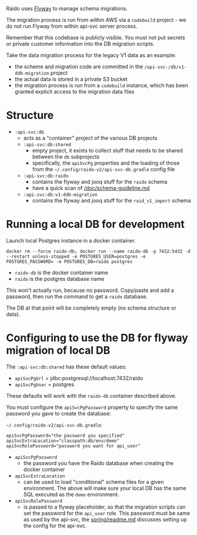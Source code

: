 Raido uses [Flyway](https://flywaydb.org/documentation/) to manage schema 
migrations.

The migration process is run from within AWS via a `codebuild` project - we
do not run Flyway from within api-svc server process.

Remember that this codebase is publicly visible.  You must not put secrets
or private customer information into the DB migration scripts.  

Take the data migration process for the legacy V1 data as an example:
* the scheme and migration code are committed in the 
  `/api-svc-/db/v1-ddb-migration` project
* the actual data is stored in a private S3 bucket 
* the migration process is run from a `codebuild` instance, which has been 
  granted explicit access to the migration data files


# Structure

* `:api-svc:db`
  * acts as a "container" project of the various DB projects
  * `:api-svc:db:shared`
    * empty project, it exists to collect stuff that needs to be shared between
      the `db` subprojects
    * specifically, the `apiSvcPg` properties and the loading of those from
      the `~/.config/raido-v2/api-svc-db.gradle` config file
  * `:api-svc:db:raido`
    * contains the flyway and jooq stuff for the `raido` schema
    * have a quick scan of [/doc/schema-guideline.md](./raido/doc/schema-guideline.md)
  * `:api-svc:db:v1-ddb-migration`
    * contains the flyway and jooq stuff for the `raid_v1_import` schema


# Running a local DB for development

Launch local Postgres instance in a docker container.

```
docker rm --force raido-db; docker run --name raido-db -p 7432:5432 -d --restart unless-stopped -e POSTGRES_USER=postgres -e POSTGRES_PASSWORD= -e POSTGRES_DB=raido postgres
```

* `raido-db` is the docker container name
* `raido` is the postgres database name

This won't actually run, because no password.  Copy/paste and add a password,
then run the command to get a `raido` database.

The DB at that point will be completely empty (no schema structure or data).


# Configuring to use the DB for flyway migration of local DB

The `:api-svc:db:shared` has these default values:
* `apiSvcPgUrl` = jdbc:postgresql://localhost:7432/raido
* `apiSvcPgUser` = postgres

These defaults will work with the `raido-db` container described above.

You must configure the `apiSvcPgPassword` property to specify the
same password you gave to create the database:

`~/.config/raido-v2/api-svc-db.gradle`:
```
apiSvcPgPassword="the password you specified"
apiSvcExtraLocation="classpath:db/env/demo"
apiSvcRolePassword="password you want for api_user"
```

* `apiSvcPgPassword`
  * the password you have the Raido database when creating the docker container
* `apiSvcExtraLocation` 
  * can be used to load "conditional" schema files
  for a given environment.  The above will make sure your local DB has the same
  SQL executed as the `demo` environment.
* `apiSvcRolePassword` 
  * is passed to a flyway placeholder, so that the migration scripts can set
  the password for the `api_user` role.  This password must be same as used
  by the api-svc, the [spring/readme.md](../spring/readme.md) discusses 
  setting up the config for the api-svc.

